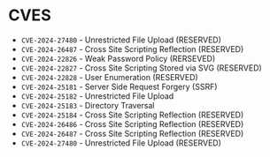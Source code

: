 # CVES

* `CVE-2024-27480` - Unrestricted File Upload (RESERVED)
* `CVE-2024-26487` - Cross Site Scripting Reflection (RESERVED)
* `CVE-2024-22826` - Weak Password Policy (RERSEVED)
* `CVE-2024-22827` - Cross Site Scripting Stored via SVG (RESERVED)
* `CVE-2024-22828` - User Enumeration  (RESERVED)
* `CVE-2024-25181` - Server Side Request Forgery (SSRF)
* `CVE-2024-25182` - Unrestricted File Upload
* `CVE-2024-25183` - Directory Traversal
* `CVE-2024-25184` - Cross Site Scripting Reflection (RESERVED)
* `CVE-2024-26486` - Cross Site Scripting Reflection (RESERVED)
* `CVE-2024-26487` - Cross Site Scripting Reflection (RESERVED)
* `CVE-2024-27480` - Unrestricted File Upload (RESERVED)